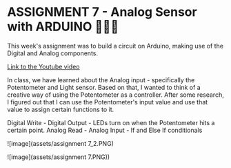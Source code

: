 # **ASSIGNMENT 7 - Analog Sensor with ARDUINO** 🎨🔮✨ #
This week's assignment was to build a circuit on Arduino, making use of the Digital and Analog components.

[Link to the Youtube video](https://youtu.be/JKJx49o2sLA)

In class, we have learned about the Analog input - specifically the Potentometer and Light sensor.
Based on that, I wanted to think of a creative way of using the Potentometer as a controller.
After some research, I figured out that I can use the Potentometer's input value  and use that value to assign certain functions to it.



Digital Write - Digital Output - LEDs turn on when the Potentometer hits a certain point.
Analog Read - Analog Input - 
If and Else If conditionals

![image](assets/assignment 7_2.PNG)

![image](assets/assignment 7.PNG))
